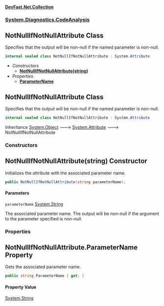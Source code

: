 #### [DevFast.Net.Collection](index.md 'index')
### [System.Diagnostics.CodeAnalysis](System.Diagnostics.CodeAnalysis.md 'System.Diagnostics.CodeAnalysis')

## NotNullIfNotNullAttribute Class

Specifies that the output will be non-null if the named parameter is non-null.

```csharp
internal sealed class NotNullIfNotNullAttribute : System.Attribute
```
- *Constructors*
  - **[NotNullIfNotNullAttribute(string)](System.Diagnostics.CodeAnalysis.NotNullIfNotNullAttribute.md#System.Diagnostics.CodeAnalysis.NotNullIfNotNullAttribute.NotNullIfNotNullAttribute(string) 'System.Diagnostics.CodeAnalysis.NotNullIfNotNullAttribute.NotNullIfNotNullAttribute(string)')**
- *Properties*
  - **[ParameterName](System.Diagnostics.CodeAnalysis.NotNullIfNotNullAttribute.md#System.Diagnostics.CodeAnalysis.NotNullIfNotNullAttribute.ParameterName 'System.Diagnostics.CodeAnalysis.NotNullIfNotNullAttribute.ParameterName')**

## NotNullIfNotNullAttribute Class

Specifies that the output will be non-null if the named parameter is non-null.

```csharp
internal sealed class NotNullIfNotNullAttribute : System.Attribute
```

Inheritance [System.Object](https://docs.microsoft.com/en-us/dotnet/api/System.Object 'System.Object') &#129106; [System.Attribute](https://docs.microsoft.com/en-us/dotnet/api/System.Attribute 'System.Attribute') &#129106; NotNullIfNotNullAttribute
### Constructors

<a name='System.Diagnostics.CodeAnalysis.NotNullIfNotNullAttribute.NotNullIfNotNullAttribute(string)'></a>

## NotNullIfNotNullAttribute(string) Constructor

Initializes the attribute with the associated parameter name.

```csharp
public NotNullIfNotNullAttribute(string parameterName);
```
#### Parameters

<a name='System.Diagnostics.CodeAnalysis.NotNullIfNotNullAttribute.NotNullIfNotNullAttribute(string).parameterName'></a>

`parameterName` [System.String](https://docs.microsoft.com/en-us/dotnet/api/System.String 'System.String')

The associated parameter name. The output will be non-null if the argument to the parameter specified is non-null.
### Properties

<a name='System.Diagnostics.CodeAnalysis.NotNullIfNotNullAttribute.ParameterName'></a>

## NotNullIfNotNullAttribute.ParameterName Property

Gets the associated parameter name.

```csharp
public string ParameterName { get; }
```

#### Property Value
[System.String](https://docs.microsoft.com/en-us/dotnet/api/System.String 'System.String')